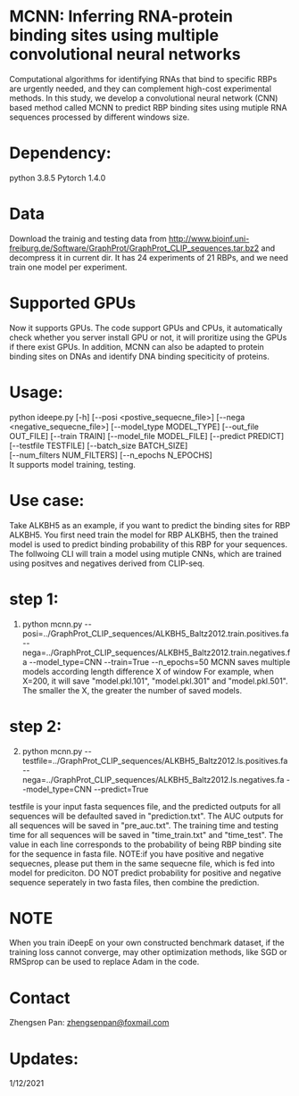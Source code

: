 # MCNN: Inferring RNA-protein binding sites using multiple convolutional neural networks
Computational algorithms for identifying RNAs that bind to specific RBPs are urgently needed, and they can complement high-cost experimental  methods.  In this study, we develop a convolutional neural network (CNN) based method called MCNN  to predict RBP binding sites using mutiple RNA sequences processed by different windows size. 

# Dependency:
python 3.8.5
Pytorch 1.4.0

# Data 
Download the trainig and testing data from http://www.bioinf.uni-freiburg.de/Software/GraphProt/GraphProt_CLIP_sequences.tar.bz2 and decompress it in current dir. It has 24 experiments of 21 RBPs, and we need train one model per experiment.

# Supported GPUs
Now it supports GPUs. The code support GPUs and CPUs, it automatically check whether you server install GPU or not, it will proritize using the GPUs if there exist GPUs. In addition, MCNN can also be adapted to protein binding sites on DNAs and identify DNA binding speciticity of proteins. 

# Usage:
python ideepe.py [-h] [--posi <postive_sequecne_file>]
                 [--nega <negative_sequecne_file>] [--model_type MODEL_TYPE]
                 [--out_file OUT_FILE] [--train TRAIN] [--model_file MODEL_FILE]
                 [--predict PREDICT] [--testfile TESTFILE] [--batch_size BATCH_SIZE] <br>
                 [--num_filters NUM_FILTERS] [--n_epochs N_EPOCHS] <br>
It supports model training, testing.

# Use case:
Take ALKBH5 as an example, if you want to predict the binding sites for RBP ALKBH5.
You first need train the model for RBP ALKBH5, then the trained model is used to predict binding probability of this RBP for your sequences. The follwoing CLI will train a  model using mutiple CNNs, which are trained using positves and negatives derived from CLIP-seq.

# step 1:
1. python mcnn.py --posi=../GraphProt_CLIP_sequences/ALKBH5_Baltz2012.train.positives.fa  --nega=../GraphProt_CLIP_sequences/ALKBH5_Baltz2012.train.negatives.fa --model_type=CNN --train=True --n_epochs=50 
MCNN saves multiple models according length difference X of window 
For example, when X=200, it will save "model.pkl.101", "model.pkl.301" and "model.pkl.501". The smaller the X, the greater the number of saved models. 

# step 2:
2. python mcnn.py --testfile=../GraphProt_CLIP_sequences/ALKBH5_Baltz2012.ls.positives.fa --nega=../GraphProt_CLIP_sequences/ALKBH5_Baltz2012.ls.negatives.fa --model_type=CNN 
--predict=True

testfile is your input fasta sequences file, and the predicted outputs for all sequences will be defaulted saved in "prediction.txt". The AUC outputs for all sequences will be saved in "pre_auc.txt". The training time and testing time for all sequences will be saved in "time_train.txt" and "time_test".  The value in each line corresponds to the probability of being RBP binding site for the sequence in fasta file. NOTE:if you have positive and negative sequecnes, please put them in the same sequecne file, which is fed into model for prediciton. DO NOT predict probability for positive and negative sequence seperately in two fasta files, then combine the prediction.

# NOTE
When you train iDeepE on your own constructed benchmark dataset, if the training loss cannot converge, may other optimization methods, like SGD or RMSprop can be used to replace Adam in the code. 

# Contact
Zhengsen Pan: zhengsenpan@foxmail.com

# Updates:
1/12/2021
